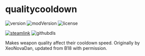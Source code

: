 # qualitycooldown
![version](https://img.shields.io/badge/RimWorld-1.2-brightgreen.svg) ![modVersion](https://img.shields.io/github/v/release/dninemfive/qualitycooldown?color=brightgreen&label=Mod%20version) ![license](https://img.shields.io/badge/License-MIT-brightgreen.svg)

[![steamlink](https://raster.shields.io/steam/downloads/1543069597.png?color=blue&label=Workshop&logo=steam)](https://steamcommunity.com/sharedfiles/filedetails/?id=1543069597) ![githubdls](https://img.shields.io/github/downloads/dninemfive/qualitycooldown/total?color=blue&label=Github&logo=github)

Makes weapon quality affect their cooldown speed. Originally by XeoNovaDan, updated from B18 with permission.